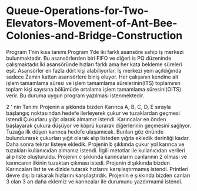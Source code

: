 # Queue-Operations-for-Two-Elevators-Movement-of-Ant-Bee-Colonies-and-Bridge-Construction


Program 1’nin kısa tanımı
Program 1’de iki farklı asansöre sahip iş merkezi bulunmaktadır. Bu asansörlerden biri FIFO ve diğeri is PQ
düzeninde çalışmaktadır.İki asansöründe hızları farklı ama her kata bekleme süreleri eşit. Asansörler en fazla
dört kişi alabiliyorlar. İş merkezi yeni açıldığında sadece Zemin kattan asansörlere biniş oluyor. Her çalışanın
kendine ait işlem tamamlama süresi ve işlem tamamlama sürelerinin(ITS) toplamının toplam kişi sayısına
bölümüde ortalama işlem tamamlama süresini(OITS) verir. Bu duruma uygun program yazılması
istenmektedir.


2 ' nin Tanımı
Projenin a şıkkında bizden Karınca A, B, C, D, E sırayla başlangıç noktasından hedefe
ilerleyerek çukur ve tuzaklardan geçmesi istendi.Çukurlaru yığıt olarak almamız istendi. Karıncalar en
önden başlayarak çukura düşüyor ve köprü kurarak diğerlerinin geçmesini sağlıyor. Tuzağa ilk düşen karınca
hedefe ulaşamıcak. Bunları göz önünde bulundurarak çukurları yığıt olarak alıp listeden yığıta ekledik
derinliği kadar. Daha sonra tekrar listeye ekledik. Projenin b şıkkında çukur yol karınca ve tuzakları
kullanıcıdan almamız istendi. İlgili metotlar ile kullanıcıdan verileri alıp liste oluşturuldu. Projenin c
şıkkında karıncaların canlarının 2 olması ve karıncanın ilkinin tuzaktan çıkması istedi. Projenin d şıkkında
bizden Karıncaları list te ve dizide tutarak hızlarını karşılaştırmamış istendi. Printleri devre dışı bırakarak
hızlarını karşılaştırdık. Projenin e şıkkında bizden canları 3 olan 3 arı daha eklemiz ve karıncalar ile
durumunu yazdırmamıi istendi.

